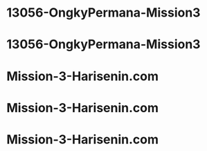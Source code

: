 # 13056-OngkyPermana-Mission3
# 13056-OngkyPermana-Mission3
# Mission-3-Harisenin.com
# Mission-3-Harisenin.com
# Mission-3-Harisenin.com
